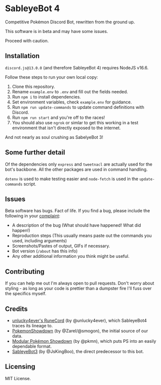 # SableyeBot 4

Competitive Pokémon Discord Bot, rewritten from the ground up.

This software is in beta and may have some issues.

Proceed with caution.

## Installation
`discord.js@13.0.0` (and therefore SableyeBot 4) requires NodeJS v16.6.

Follow these steps to run your own local copy:

1. Clone this repository.
2. Rename `example.env` to `.env` and fill out the fields needed.
3. Run `npm i` to install dependencies.
4. Set environment variables, check `example.env` for guidance.
5. Run `npm run update-commands` to update command definitions with Discord.
6. Run `npm run start` and you're off to the races!
7. You should also use `ngrok` or simlar to get this working in a test
   environment that isn't directly exposed to the internet.

And not nearly as soul crushing as SabelyeBot 3!

## Some further detail

Of the dependencies only `express` and `tweetnacl` are actually used
for the bot's backbone.  All the other packages are used in command
handling.

`dotenv` is used to make testing easier and `node-fetch` is used in the
`update-commands` script.

## Issues

Beta software has bugs.  Fact of life.  If you find a bug, please
include the following in your [complaint][hatemail]:

- A description of the bug (What should have happened! What did happen!)
- Reproduction steps (This usually means paste out the commands you
  used, including arguments)
- Screenshots/Pastes of output, GIFs if necessary.
- Bot version (`/about` has this info)
- Any other additional information you think might be useful.

## Contributing

If you can help me out I'm always open to pull requests.  Don't worry
about styling - as long as your code is prettier than a dumpster fire
I'll fuss over the specifics myself.

## Credits
* [unlucky4ever's RuneCord][1] (by @unlucky4ever), which SableyeBot4
  traces its lineage to.
* [PokemonShowdown][2] (by @Zarel/@smogon), the initial source of our
  data.
* [Modular Pokémon Showdown][3] (by @pkmn), which puts PS into an
  easily dependable format.
* [SableyeBot3][4] (by @JsKingBoo), the direct predecessor to this bot.

## Licensing

MIT License.

[hatemail]: https://github.com/Stalruth/SableyeBot4/issues/new
[1]: https://github.com/unlucky4ever/RuneCord
[2]: https://github.com/Zarel/Pokemon-Showdown
[3]: https://github.com/pkmn/ps
[4]: https://github.com/JsKingBoo/SableyeBot3

